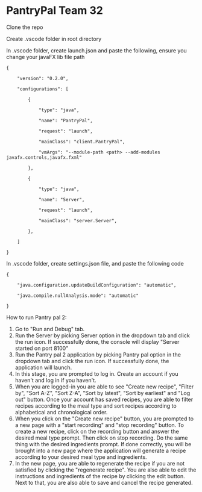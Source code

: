 ﻿# PantryPal Team 32


Clone the repo

Create .vscode folder in root directory

In .vscode folder, create launch.json and paste the following, ensure you change your javaFX lib file path

	{

		"version": "0.2.0",
		
		"configurations": [

			{

				"type": "java",

				"name": "PantryPal",

				"request": "launch",

				"mainClass": "client.PantryPal",

				"vmArgs": "--module-path <path> --add-modules javafx.controls,javafx.fxml"

			},

			{

				"type": "java",

				"name": "Server",

				"request": "launch",

				"mainClass": "server.Server",

			},

		]

	}

	  

In .vscode folder, create settings.json file, and paste the following code

	{

		"java.configuration.updateBuildConfiguration": "automatic",

		"java.compile.nullAnalysis.mode": "automatic"

	}

How to run Pantry pal 2:

1. Go to "Run and Debug" tab.
2. Run the Server by picking Server option in the dropdown tab and click the run icon. If successfully done, the console will display "Server started on port 8100"
3. Run the Pantry pal 2 application by picking Pantry pal option in the dropdown tab and click the run icon. If successfully done, the application will launch.
4. In this stage, you are prompted to log in. Create an account if you haven't and log in if you haven't.
5. When you are logged-in you are able to see "Create new recipe", "Filter by", "Sort A-Z", "Sort Z-A", "Sort by latest", "Sort by earliest" and "Log out" button. Once your account has saved
   recipes, you are able to filter recipes according to the meal type and sort recipes according to alphabetical and chronological order.
6. When you click on the "Create new recipe" button, you are prompted to a new page with a "start recording" and "stop recording" button. 
   To create a new recipe, click on the recording button and answer the desired meal type prompt. Then click on stop recording. Do the same thing with the desired ingredients prompt.
   If done correctly, you will be brought into a new page where the application will generate a recipe according to your desired meal type and ingredients.
7. In the new page, you are able to regenerate the recipe if you are not satisfied by clicking the "regenerate recipe". You are also able to edit the instructions and ingredients of the recipe
   by clicking the edit button. Next to that, you are also able to save and cancel the recipe generated.
